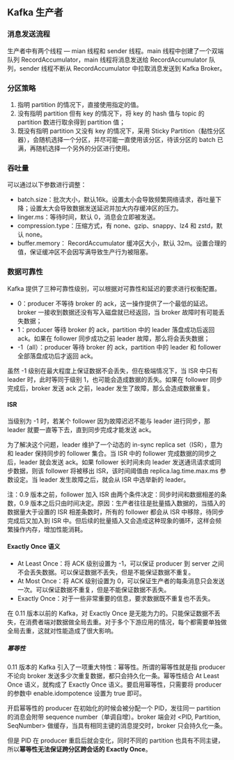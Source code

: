 ## Kafka 生产者

### 消息发送流程

生产者中有两个线程 — mian 线程和 sender 线程。main 线程中创建了一个双端队列 RecordAccumulator，main 线程将消息发送给 RecordAccumulator 队列，sender 线程不断从 RecordAccumulator 中拉取消息发送到 Kafka Broker。



### 分区策略
1. 指明 partition 的情况下，直接使用指定的值。
2. 没有指明 partition 但有 key 的情况下，将 key 的 hash 值与 topic 的 partition 数进行取余得到 partition 值；
3. 既没有指明 partition 又没有 key 的情况下，采用 Sticky Partition（黏性分区器），会随机选择一个分区，并尽可能一直使用该分区，待该分区的 batch 已满，再随机选择一个另外的分区进行使用。



### 吞吐量

可以通过以下参数进行调整：

- batch.size：批次大小，默认16k。设置太小会导致频繁网络请求，吞吐量下降；设置太大会导致数据发送延迟并加大内存缓冲区的压力。
- linger.ms：等待时间，默认 0，消息会立即被发送。
- compression.type：压缩方式，有 none、gzip、snappy、lz4 和 zstd，默认 none。
- buffer.memory： RecordAccumulator 缓冲区大小，默认 32m。设置合理的值，保证缓冲区不会因写满导致生产行为被阻塞。



### 数据可靠性

Kafka 提供了三种可靠性级别，可以根据对可靠性和延迟的要求进行权衡配置。

- 0：producer 不等待 broker 的 ack，这一操作提供了一个最低的延迟。broker 一接收到数据还没有写入磁盘就已经返回，当 broker 故障时有可能丢失数据；
- 1：producer 等待 broker 的 ack，partition 中的 leader 落盘成功后返回 ack。如果在 follower 同步成功之前 leader 故障，那么将会丢失数据；
- -1（all）：producer 等待 broker 的 ack，partition 中的 leader 和 follower 全部落盘成功后才返回 ack。

虽然 -1 级别在最大程度上保证数据不会丢失，但在极端情况下，当 ISR 中只有 leader 时，此时等同于级别 1，也可能会造成数据的丢失。如果在 follower 同步完成后，broker 发送 ack 之前，leader 发生了故障，那么会造成数据重复。



#### ISR

当级别为 -1 时，若某个 follower 因为故障迟迟不能与 leader 进行同步，那 leader 就要一直等下去，直到同步完成才能发送 ack。

为了解决这个问题，leader 维护了一个动态的 in-sync replica set（ISR），意为和 leader 保持同步的 follower 集合。当 ISR 中的 follower 完成数据的同步之后，leader 就会发送 ack。如果 follower 长时间未向 leader 发送通讯请求或同步数据，则该 follower 将被移出 ISR，该时间阈值由 replica.lag.time.max.ms 参数设定。当 leader 发生故障之后，就会从 ISR 中选举新的 leader。

注：0.9 版本之前，follower 加入 ISR 由两个条件决定：同步时间和数据相差的条数，0.9 版本之后只由时间决定。原因：生产者往往是批量插入数据的，当插入的数据量大于设置的 ISR 相差条数时，所有的 follower 都会从 ISR 中移除，待同步完成后又加入到 ISR 中。但后续的批量插入又会造成这种现象的循环，这样会频繁操作内存，增加性能消耗。



#### Exactly Once 语义

- At Least Once：将 ACK 级别设置为 -1，可以保证 producer 到 server 之间不会丢失数据。可以保证数据不丢失，但是不能保证数据不重复。
- At Most Once：将 ACK 级别设置为 0，可以保证生产者的每条消息只会发送一次。可以保证数据不重复，但是不能保证数据不丢失。
- Exactly Once：对于一些非常重要的信息，要求数据既不重复也不丢失。

在 0.11 版本以前的 Kafka，对 Exactly Once 是无能为力的。只能保证数据不丢失，在消费者端对数据做全局去重。对于多个下游应用的情况，每个都需要单独做全局去重，这就对性能造成了很大影响。



##### 幂等性

0.11 版本的 Kafka 引入了一项重大特性：幂等性。所谓的幂等性就是指 producer 不论向 broker 发送多少次重复数据，都只会持久化一条。幂等性结合 At Least Once 语义，就构成了 Exactly Once 语义。要启用幂等性，只需要将 producer 的参数中 enable.idompotence 设置为 true 即可。

开启幂等性的 producer 在初始化的时候会被分配一个 PID，发往同一 partition 的消息会附带 sequence number（单调自增）。broker 端会对 <PID, Partition, SeqNumber> 做缓存，当具有相同主键的消息提交时，broker 只会持久化一条。

但是 PID 在 producer 重启后就会变化，同时不同的 partition 也具有不同主键，所以**幂等性无法保证跨分区跨会话的 Exactly Once**。

